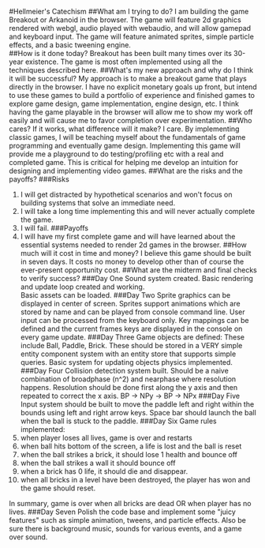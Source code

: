 #Hellmeier's Catechism
##What am I trying to do?
I am building the game Breakout or Arkanoid in the browser.  The game
will feature 2d graphics rendered with webgl, audio played with webaudio,
and will allow gamepad and keyboard input.  The game will feature animated
sprites, simple particle effects, and a basic tweening engine.  
##How is it done today?
Breakout has been built many times over its 30-year existence.  The game
is most often implemented using all the techniques described here.
##What's my new approach and why do I think it will be successful?
My approach is to make a breakout game that plays directly in the browser.
I have no explicit monetary goals up front, but intend to use these games
to build a portfolio of experience and finished games to explore game design,
game implementation, engine design, etc.  I think having the game playable
in the browser will allow me to show my work off easily and will cause me
to favor completion over experimentation.
##Who cares?  If it works, what difference will it make?
I care.  By implementing classic games, I will be teaching myself about
the fundamentals of game programming and eventually game design.  Implementing
this game will provide me a playground to do testing/profiling etc with
a real and completed game.  This is critical for helping me develop an
intuition for designing and implementing video games.
##What are the risks and the payoffs?
###Risks
1. I will get distracted by hypothetical scenarios and won't focus on
   building systems that solve an immediate need.
2. I will take a long time implementing this and will never actually complete
   the game.
3. I will fail.
###Payoffs
1. I will have my first complete game and will have learned about the essential
   systems needed to render 2d games in the browser.
##How much will it cost in time and money?
I believe this game should be built in seven days.  It costs no money to develop
other than of course the ever-present opportunity cost.
##What are the midterm and final checks to verify success?
###Day One
Sound system created.  Basic rendering and update loop created and working.  
Basic assets can be loaded.
###Day Two
Sprite graphics can be displayed in center of screen.
Sprites support animations which are stored by name and can be played from
console command line.
User input can be processed from the keyboard only.  Key mappings can be defined
and the current frames keys are displayed in the console on every game update.
###Day Three
Game objects are defined:  These include Ball, Paddle, Brick.  These should
be stored in a VERY simple entity component system with an entity store that
supports simple queries.  Basic system for updating objects physics implemented.
###Day Four
Collision detection system built.  Should be a naive combination of broadphase (n^2)
and nearphase where resolution happens.  Resolution should be done first along the
y axis and then repeated to correct the x axis.  BP -> NPy -> BP -> NPx
###Day Five
Input system should be built to move the paddle left and right within the bounds
using left and right arrow keys.  Space bar should launch the ball when the ball
is stuck to the paddle.
###Day Six
Game rules implemented:
1. when player loses all lives, game is over and restarts
2. when ball hits bottom of the screen,  a life is lost and the ball is reset
3. when the ball strikes a brick, it should lose 1 health and bounce off
4. when the ball strikes a wall it should bounce off
5. when a brick has 0 life, it should die and disappear.
6. when all bricks in a level have been destroyed, the player has won and the
game should reset.

In summary, game is over when all bricks are dead OR when player has no lives.
###Day Seven
Polish the code base and implement some "juicy features" such as simple animation,
tweens, and particle effects.  Also be sure there is background music, sounds for
various events, and a game over sound.
